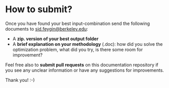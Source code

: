 # How to submit?

Once you have found your best input-combination send the following documents to sid.feygin@berkeley.edu:

* A **zip. version of your best output folder** 
* A **brief explanation on your methodology** (.doc): how did you solve the optimization problem, what did you try, is there some room for improvement?

Feel free also to **submit pull requests** on this documentation repository if you see any unclear information or have any suggestions for improvements.

Thank you! :-)
